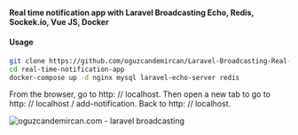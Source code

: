 #### Real time notification app with Laravel Broadcasting Echo, Redis, Sockek.io, Vue JS, Docker

#### Usage

```bash
git clone https://github.com/oguzcandemircan/Laravel-Broadcasting-Real-Time-Notification-App real-time-notification-app
cd real-time-notification-app
docker-compose up -d nginx mysql laravel-echo-server redis
```
From the browser, go to http: // localhost. Then open a new tab to go to http: // localhost / add-notification. Back to http: // localhost.

![oguzcandemircan.com - laravel broadcasting](https://oguzcandemircan.com/assets/posts/5/notification-example.png)
